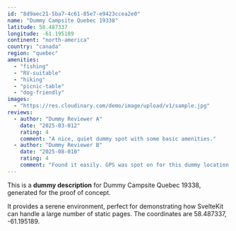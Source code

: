 ```yaml
---
id: "8d9aec21-5ba7-4c61-85e7-e9423ccea2e0"
name: "Dummy Campsite Quebec 19338"
latitude: 58.487337
longitude: -61.195189
continent: "north-america"
country: "canada"
region: "quebec"
amenities:
  - "fishing"
  - "RV-suitable"
  - "hiking"
  - "picnic-table"
  - "dog-friendly"
images:
  - "https://res.cloudinary.com/demo/image/upload/v1/sample.jpg"
reviews:
  - author: "Dummy Reviewer A"
    date: "2025-03-012"
    rating: 4
    comment: "A nice, quiet dummy spot with some basic amenities."
  - author: "Dummy Reviewer B"
    date: "2025-08-010"
    rating: 4
    comment: "Found it easily. GPS was spot on for this dummy location."
---
```


This is a **dummy description** for Dummy Campsite Quebec 19338, generated for the proof of concept.

It provides a serene environment, perfect for demonstrating how SvelteKit can handle a large number of static pages. The coordinates are 58.487337, -61.195189.
